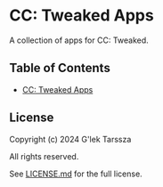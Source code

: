 # CC: Tweaked Apps #

A collection of apps for CC: Tweaked.

<!-- omit in toc -->
## Table of Contents ##

* [CC: Tweaked Apps](#cc-tweaked-apps)

## License ##

Copyright (c) 2024 G'lek Tarssza

All rights reserved.

See [LICENSE.md](LICENSE.md) for the full license.
